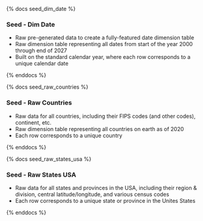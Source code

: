 {% docs seed_dim_date %}

### Seed - Dim Date

- Raw pre-generated data to create a fully-featured date dimension table
- Raw dimension table representing all dates from start of the year 2000 through end of 2027
- Built on the standard calendar year, where each row corresponds to a unique calendar date

{% enddocs %}

{% docs seed_raw_countries %}

### Seed - Raw Countries

- Raw data for all countries, including their FIPS codes (and other codes), continent, etc.
- Raw dimension table representing all countries on earth as of 2020
- Each row corresponds to a unique country

{% enddocs %}

{% docs seed_raw_states_usa %}

### Seed - Raw States USA

- Raw data for all states and provinces in the USA, including their region & division, central latitude/longitude, and various census codes
- Each row corresponds to a unique state or province in the Unites States

{% enddocs %}
